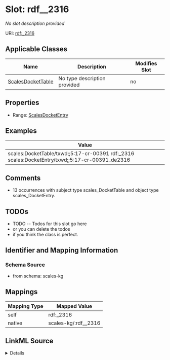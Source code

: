

# Slot: rdf__2316


_No slot description provided_





URI: [rdf:_2316](http://www.w3.org/1999/02/22-rdf-syntax-ns#_2316)



<!-- no inheritance hierarchy -->





## Applicable Classes

| Name | Description | Modifies Slot |
| --- | --- | --- |
| [ScalesDocketTable](../classes/ScalesDocketTable.md) | No type description provided |  no  |







## Properties

* Range: [ScalesDocketEntry](../classes/ScalesDocketEntry.md)






## Examples

| Value |
| --- |
| scales:DocketTable/txwd;;5:17-cr-00391 rdf:_2316 scales:DocketEntry/txwd;;5:17-cr-00391_de2316 |

## Comments

* 13 occurrences with subject type scales_DocketTable and object type scales_DocketEntry.

## TODOs

* TODO -- Todos for this slot go here
* or you can delete the todos
* if you think the class is perfect.

## Identifier and Mapping Information







### Schema Source


* from schema: scales-kg




## Mappings

| Mapping Type | Mapped Value |
| ---  | ---  |
| self | rdf:_2316 |
| native | scales-kg/:rdf__2316 |




## LinkML Source

<details>
```yaml
name: rdf__2316
description: No slot description provided
todos:
- TODO -- Todos for this slot go here
- or you can delete the todos
- if you think the class is perfect.
comments:
- 13 occurrences with subject type scales_DocketTable and object type scales_DocketEntry.
examples:
- value: scales:DocketTable/txwd;;5:17-cr-00391 rdf:_2316 scales:DocketEntry/txwd;;5:17-cr-00391_de2316
from_schema: scales-kg
rank: 1000
slot_uri: rdf:_2316
alias: rdf__2316
domain_of:
- scales_DocketTable
range: scales_DocketEntry

```
</details>